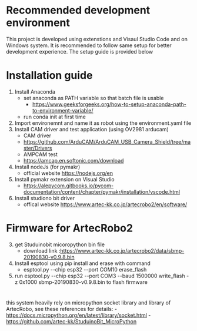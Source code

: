 #   Recommended development environment
This project is developed using extenstions and Visaul Studio Code and on Windows system. It is recommended to follow same setup for better development experience. The setup guide is provided below

#   Installation guide
1. Install Anaconda
    - set anaconda as PATH variable so that batch file is usable
        - https://www.geeksforgeeks.org/how-to-setup-anaconda-path-to-environment-variable/
    - run conda init at first time
2. Import environemnt and name it as robot using the environment.yaml file
3. Install CAM driver and test application (using OV2981 arducam)
    - CAM driver
    - https://github.com/ArduCAM/ArduCAM_USB_Camera_Shield/tree/master/Drivers
    - AMPCAM test
    - https://amcap.en.softonic.com/download
4.  Install nodeJs (for pymakr)
    - official website https://nodejs.org/en
5. Install pymakr extension on Visual Studio
    - https://alepycom.gitbooks.io/pycom-documentation/content/chapter/pymakr/installation/vscode.html
6.  Install studiono bit driver
    - offical website https://www.artec-kk.co.jp/artecrobo2/en/software/
# Firmware for ArtecRobo2
3. get Studuinobit micoropython bin file 
    - download link :https://www.artec-kk.co.jp/artecrobo2/data/sbmp-20190830-v0.9.8.bin
4. Install esptool using pip install and erase with command
    - esptool.py --chip esp32 --port COM10 erase_flash
5. run esptool.py --chip esp32 --port COM3 --baud 1500000 write_flash -z 0x1000 sbmp-20190830-v0.9.8.bin to flash firmware 

#
this system heavily rely on micropython socket library and library of ArtecRobo, see these references for details:
    -https://docs.micropython.org/en/latest/library/socket.html
    -https://github.com/artec-kk/StuduinoBit_MicroPython
